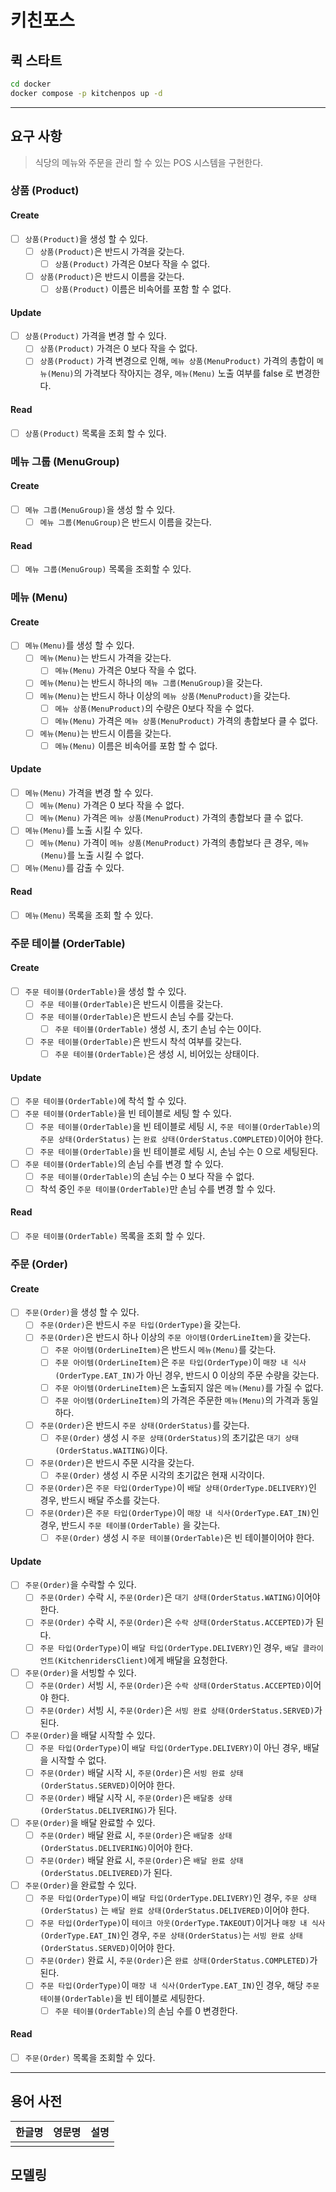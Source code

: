 # 키친포스

## 퀵 스타트

```sh
cd docker
docker compose -p kitchenpos up -d
```

---

## 요구 사항

> 식당의 메뉴와 주문을 관리 할 수 있는 POS 시스템을 구현한다.

### 상품 (Product)

#### Create

- [ ] `상품(Product)`을 생성 할 수 있다.
    - [ ] `상품(Product)`은 반드시 가격을 갖는다.
        - [ ] `상품(Product)` 가격은 0보다 작을 수 없다.
    - [ ] `상품(Product)`은 반드시 이름을 갖는다.
        - [ ] `상품(Product)` 이름은 비속어를 포함 할 수 없다.

#### Update

- [ ] `상품(Product)` 가격을 변경 할 수 있다.
    - [ ] `상품(Product)` 가격은 0 보다 작을 수 없다.
    - [ ] `상품(Product)` 가격 변경으로 인해, `메뉴 상품(MenuProduct)` 가격의 총합이 `메뉴(Menu)`의 가격보다 작아지는
      경우, `메뉴(Menu)` 노출 여부를 false 로 변경한다.

#### Read

- [ ] `상품(Product)` 목록을 조회 할 수 있다.

### 메뉴 그룹 (MenuGroup)

#### Create

- [ ] `메뉴 그룹(MenuGroup)`을 생성 할 수 있다.
    - [ ] `메뉴 그룹(MenuGroup)`은 반드시 이름을 갖는다.

#### Read

- [ ] `메뉴 그룹(MenuGroup)` 목록을 조회할 수 있다.

### 메뉴 (Menu)

#### Create

- [ ] `메뉴(Menu)`를 생성 할 수 있다.
    - [ ] `메뉴(Menu)`는 반드시 가격을 갖는다.
        - [ ] `메뉴(Menu)` 가격은 0보다 작을 수 없다.
    - [ ] `메뉴(Menu)`는 반드시 하나의 `메뉴 그룹(MenuGroup)`을 갖는다.
    - [ ] `메뉴(Menu)`는 반드시 하나 이상의 `메뉴 상품(MenuProduct)`을 갖는다.
        - [ ] `메뉴 상품(MenuProduct)`의 수량은 0보다 작을 수 없다.
        - [ ] `메뉴(Menu)` 가격은 `메뉴 상품(MenuProduct)` 가격의 총합보다 클 수 없다.
    - [ ] `메뉴(Menu)`는 반드시 이름을 갖는다.
        - [ ] `메뉴(Menu)` 이름은 비속어를 포함 할 수 없다.

#### Update

- [ ] `메뉴(Menu)` 가격을 변경 할 수 있다.
    - [ ] `메뉴(Menu)` 가격은 0 보다 작을 수 없다.
    - [ ] `메뉴(Menu)` 가격은 `메뉴 상품(MenuProduct)` 가격의 총합보다 클 수 없다.
- [ ] `메뉴(Menu)`를 노출 시킬 수 있다.
    - [ ] `메뉴(Menu)` 가격이 `메뉴 상품(MenuProduct)` 가격의 총합보다 큰 경우, `메뉴(Menu)`를 노출 시킬 수 없다.
- [ ] `메뉴(Menu)`를 감출 수 있다.

#### Read

- [ ] `메뉴(Menu)` 목록을 조회 할 수 있다.

### 주문 테이블 (OrderTable)

#### Create

- [ ] `주문 테이블(OrderTable)`을 생성 할 수 있다.
    - [ ] `주문 테이블(OrderTable)`은 반드시 이름을 갖는다.
    - [ ] `주문 테이블(OrderTable)`은 반드시 손님 수를 갖는다.
        - [ ] `주문 테이블(OrderTable)` 생성 시, 초기 손님 수는 0이다.
    - [ ] `주문 테이블(OrderTable)`은 반드시 착석 여부를 갖는다.
        - [ ] `주문 테이블(OrderTable)`은 생성 시, 비어있는 상태이다.

#### Update

- [ ] `주문 테이블(OrderTable)`에 착석 할 수 있다.
- [ ] `주문 테이블(OrderTable)`을 빈 테이블로 세팅 할 수 있다.
    - [ ] `주문 테이블(OrderTable)`을 빈 테이블로 세팅 시, `주문 테이블(OrderTable)`의 `주문 상태(OrderStatus)`
      는 `완료 상태(OrderStatus.COMPLETED)`이어야 한다.
    - [ ] `주문 테이블(OrderTable)`을 빈 테이블로 세팅 시, 손님 수는 0 으로 세팅된다.
- [ ] `주문 테이블(OrderTable)`의 손님 수를 변경 할 수 있다.
    - [ ] `주문 테이블(OrderTable)`의 손님 수는 0 보다 작을 수 없다.
    - [ ] 착석 중인 `주문 테이블(OrderTable)`만 손님 수를 변경 할 수 있다.

#### Read

- [ ] `주문 테이블(OrderTable)` 목록을 조회 할 수 있다.

### 주문 (Order)

#### Create

- [ ] `주문(Order)`을 생성 할 수 있다.
    - [ ] `주문(Order)`은 반드시 `주문 타입(OrderType)`을 갖는다.
    - [ ] `주문(Order)`은 반드시 하나 이상의 `주문 아이템(OrderLineItem)`을 갖는다.
        - [ ] `주문 아이템(OrderLineItem)`은 반드시 `메뉴(Menu)`를 갖는다.
        - [ ] `주문 아이템(OrderLineItem)`은 `주문 타입(OrderType)`이 `매장 내 식사(OrderType.EAT_IN)`가 아닌 경우, 반드시 0
          이상의 주문 수량을 갖는다.
        - [ ] `주문 아이템(OrderLineItem)`은 노출되지 않은 `메뉴(Menu)`를 가질 수 없다.
        - [ ] `주문 아이템(OrderLineItem)`의 가격은 주문한 `메뉴(Menu)`의 가격과 동일하다.
    - [ ] `주문(Order)`은 반드시 `주문 상태(OrderStatus)`를 갖는다.
        - [ ] `주문(Order)` 생성 시 `주문 상태(OrderStatus)`의 초기값은 `대기 상태(OrderStatus.WAITING)`이다.
    - [ ] `주문(Order)`은 반드시 주문 시각을 갖는다.
        - [ ] `주문(Order)` 생성 시 주문 시각의 초기값은 현재 시각이다.
    - [ ] `주문(Order)`은 `주문 타입(OrderType)`이 `배달 상태(OrderType.DELIVERY)`인 경우, 반드시 배달 주소를 갖는다.
    - [ ] `주문(Order)`은 `주문 타입(OrderType)`이 `매장 내 식사(OrderType.EAT_IN)`인 경우, 반드시 `주문 테이블(OrderTable)`
      을 갖는다.
        - [ ] `주문(Order)` 생성 시 `주문 테이블(OrderTable)`은 빈 테이블이어야 한다.

#### Update

- [ ] `주문(Order)`을 수락할 수 있다.
    - [ ] `주문(Order)` 수락 시, `주문(Order)`은 `대기 상태(OrderStatus.WATING)`이어야 한다.
    - [ ] `주문(Order)` 수락 시, `주문(Order)`은 `수락 상태(OrderStatus.ACCEPTED)`가 된다.
    - [ ] `주문 타입(OrderType)`이 `배달 타입(OrderType.DELIVERY)`인 경우, `배달 클라이언트(KitchenridersClient)`에게 배달을
      요청한다.
- [ ] `주문(Order)`을 서빙할 수 있다.
    - [ ] `주문(Order)` 서빙 시, `주문(Order)`은 `수락 상태(OrderStatus.ACCEPTED)`이어야 한다.
    - [ ] `주문(Order)` 서빙 시, `주문(Order)`은 `서빙 완료 상태(OrderStatus.SERVED)`가 된다.
- [ ] `주문(Order)`을 배달 시작할 수 있다.
    - [ ] `주문 타입(OrderType)`이 `배달 타입(OrderType.DELIVERY)`이 아닌 경우, 배달을 시작할 수 없다.
    - [ ] `주문(Order)` 배달 시작 시, `주문(Order)`은 `서빙 완료 상태(OrderStatus.SERVED)`이어야 한다.
    - [ ] `주문(Order)` 배달 시작 시, `주문(Order)`은 `배달중 상태(OrderStatus.DELIVERING)`가 된다.
- [ ] `주문(Order)`을 배달 완료할 수 있다.
    - [ ] `주문(Order)` 배달 완료 시, `주문(Order)`은 `배달중 상태(OrderStatus.DELIVERING)`이어야 한다.
    - [ ] `주문(Order)` 배달 완료 시, `주문(Order)`은 `배달 완료 상태(OrderStatus.DELIVERED)`가 된다.
- [ ] `주문(Order)`을 완료할 수 있다.
    - [ ] `주문 타입(OrderType)`이 `배달 타입(OrderType.DELIVERY)`인 경우, `주문 상태(OrderStatus)`
      는 `배달 완료 상태(OrderStatus.DELIVERED)`이어야 한다.
    - [ ] `주문 타입(OrderType)`이 `테이크 아웃(OrderType.TAKEOUT)`이거나 `매장 내 식사(OrderType.EAT_IN)`인
      경우, `주문 상태(OrderStatus)`는 `서빙 완료 상태(OrderStatus.SERVED)`이어야 한다.
    - [ ] `주문(Order)` 완료 시, `주문(Order)`은 `완료 상태(OrderStatus.COMPLETED)`가 된다.
    - [ ] `주문 타입(OrderType)`이 `매장 내 식사(OrderType.EAT_IN)`인 경우, 해당 `주문 테이블(OrderTable)`을 빈 테이블로 세팅한다.
        - [ ] `주문 테이블(OrderTable)`의 손님 수를 0 변경한다.

#### Read

- [ ] `주문(Order)` 목록을 조회할 수 있다.

---

## 용어 사전

| 한글명 | 영문명 | 설명 |
| --- | --- | --- |
|  |  |  |

## 모델링
